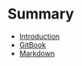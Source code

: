 # Summary

* [Introduction](README.md)
* [GitBook](chepter/gitbook.md)
* [Markdown](chepter/markdown.md)

